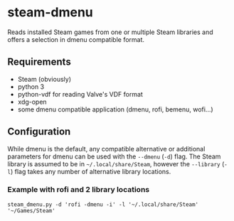 # steam-dmenu

Reads installed Steam games from one or multiple Steam libraries and offers a selection in dmenu compatible format.

## Requirements
- Steam (obviously)
- python 3
- python-vdf for reading Valve's VDF format
- xdg-open
- some dmenu compatible application (dmenu, rofi, bemenu, wofi...)

## Configuration
While dmenu is the default, any compatible alternative or additional parameters for dmenu can be used with the `--dmenu` (`-d`) flag.
The Steam library is assumed to be in `~/.local/share/Steam`, however the `--library` (`-l`) flag takes any number of alternative library locations.

### Example with rofi and 2 library locations
`steam_dmenu.py -d 'rofi -dmenu -i' -l '~/.local/share/Steam' '~/Games/Steam'`
